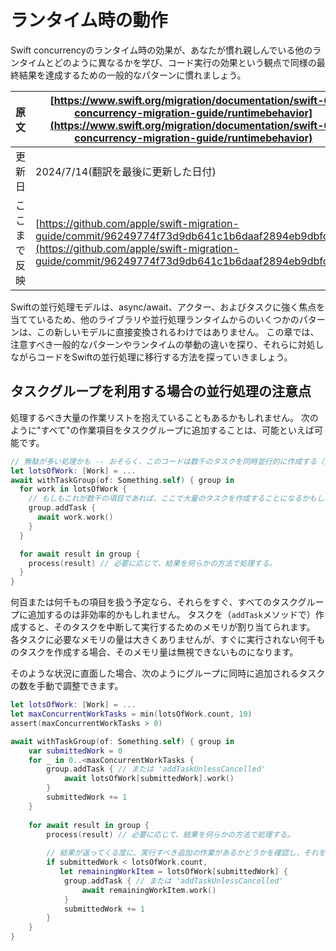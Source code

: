 # ランタイム時の動作


Swift concurrencyのランタイム時の効果が、あなたが慣れ親しんでいる他のランタイムとどのように異なるかを学び、コード実行の効果という観点で同様の最終結果を達成するための一般的なパターンに慣れましょう。

|原文|[https://www.swift.org/migration/documentation/swift-6-concurrency-migration-guide/runtimebehavior](https://www.swift.org/migration/documentation/swift-6-concurrency-migration-guide/runtimebehavior)|
|---|---|
|更新日|2024/7/14(翻訳を最後に更新した日付)|
|ここまで反映|[https://github.com/apple/swift-migration-guide/commit/96249774f73d9db641c1b6daaf2894eb9dbfc63b](https://github.com/apple/swift-migration-guide/commit/96249774f73d9db641c1b6daaf2894eb9dbfc63b)|

Swiftの並行処理モデルは、async/await、アクター、およびタスクに強く焦点を当てているため、他のライブラリや並行処理ランタイムからのいくつかのパターンは、この新しいモデルに直接変換されるわけではありません。
この章では、注意すべき一般的なパターンやランタイムの挙動の違いを探り、それらに対処しながらコードをSwiftの並行処理に移行する方法を探っていきましょう。

## タスクグループを利用する場合の並行処理の注意点

処理するべき大量の作業リストを抱えていることもあるかもしれません。
次のように"すべて"の作業項目をタスクグループに追加することは、可能といえば可能です。

```swift
// 無駄が多い処理かも -- おそらく、このコードは数千のタスクを同時並行的に作成する（？！）
let lotsOfWork: [Work] = ...
await withTaskGroup(of: Something.self) { group in
  for work in lotsOfWork {
    // もしもこれが数千の項目であれば、ここで大量のタスクを作成することになるかもしれない。
    group.addTask {
      await work.work()
    }
  }

  for await result in group {
    process(result) // 必要に応じて、結果を何らかの方法で処理する。
  }
}
```

何百または何千もの項目を扱う予定なら、それらをすぐ、すべてのタスクグループに追加するのは非効率的かもしれません。
タスクを（`addTask`メソッドで）作成すると、そのタスクを中断して実行するためのメモリが割り当てられます。
各タスクに必要なメモリの量は大きくありませんが、すぐに実行されない何千ものタスクを作成する場合、そのメモリ量は無視できないものになります。

そのような状況に直面した場合、次のようにグループに同時に追加されるタスクの数を手動で調整できます。

```swift
let lotsOfWork: [Work] = ... 
let maxConcurrentWorkTasks = min(lotsOfWork.count, 10)
assert(maxConcurrentWorkTasks > 0)

await withTaskGroup(of: Something.self) { group in
    var submittedWork = 0
    for _ in 0..<maxConcurrentWorkTasks {
        group.addTask { // または 'addTaskUnlessCancelled'
            await lotsOfWork[submittedWork].work() 
        }
        submittedWork += 1
    }
    
    for await result in group {
        process(result) // 必要に応じて、結果を何らかの方法で処理する。
    
        // 結果が返ってくる度に、実行すべき追加の作業があるかどうかを確認し、それを実施しよう。
        if submittedWork < lotsOfWork.count, 
           let remainingWorkItem = lotsOfWork[submittedWork] {
            group.addTask { // または 'addTaskUnlessCancelled'
                await remainingWorkItem.work() 
            }  
            submittedWork += 1
        }
    }
}
```
